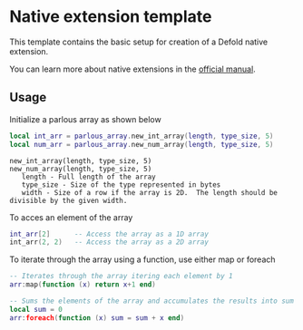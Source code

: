 # Native extension template
This template contains the basic setup for creation of a Defold native extension.

You can learn more about native extensions in the [official manual](https://www.defold.com/manuals/extensions/).

## Usage

Initialize a parlous array as shown below

```Lua
local int_arr = parlous_array.new_int_array(length, type_size, 5)
local num_arr = parlous_array.new_num_array(length, type_size, 5)
```
 ```
new_int_array(length, type_size, 5)
new_num_array(length, type_size, 5)
    length - Full length of the array
    type_size - Size of the type represented in bytes
    width - Size of a row if the array is 2D.  The length should be divisible by the given width.
```

To acces an element of the array

```Lua
int_arr[2]      -- Access the array as a 1D array
int_arr(2, 2)   -- Access the array as a 2D array
```

To iterate through the array using a function, use either map or foreach

```Lua
-- Iterates through the array itering each element by 1
arr:map(function (x) return x+1 end)

-- Sums the elements of the array and accumulates the results into sum
local sum = 0
arr:foreach(function (x) sum = sum + x end)
```
